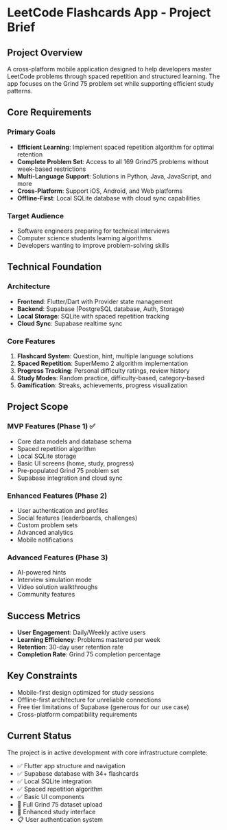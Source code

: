# LeetCode Flashcards App - Project Brief

## Project Overview

A cross-platform mobile application designed to help developers master LeetCode problems through spaced repetition and structured learning. The app focuses on the Grind 75 problem set while supporting efficient study patterns.

## Core Requirements

### Primary Goals
- **Efficient Learning**: Implement spaced repetition algorithm for optimal retention
- **Complete Problem Set**: Access to all 169 Grind75 problems without week-based restrictions
- **Multi-Language Support**: Solutions in Python, Java, JavaScript, and more
- **Cross-Platform**: Support iOS, Android, and Web platforms
- **Offline-First**: Local SQLite database with cloud sync capabilities

### Target Audience
- Software engineers preparing for technical interviews
- Computer science students learning algorithms
- Developers wanting to improve problem-solving skills

## Technical Foundation

### Architecture
- **Frontend**: Flutter/Dart with Provider state management
- **Backend**: Supabase (PostgreSQL database, Auth, Storage)
- **Local Storage**: SQLite with spaced repetition tracking
- **Cloud Sync**: Supabase realtime sync

### Core Features
1. **Flashcard System**: Question, hint, multiple language solutions
2. **Spaced Repetition**: SuperMemo 2 algorithm implementation
3. **Progress Tracking**: Personal difficulty ratings, review history
4. **Study Modes**: Random practice, difficulty-based, category-based
5. **Gamification**: Streaks, achievements, progress visualization

## Project Scope

### MVP Features (Phase 1) ✅
- Core data models and database schema
- Spaced repetition algorithm
- Local SQLite storage
- Basic UI screens (home, study, progress)
- Pre-populated Grind 75 problem set
- Supabase integration and cloud sync

### Enhanced Features (Phase 2)
- User authentication and profiles
- Social features (leaderboards, challenges)
- Custom problem sets
- Advanced analytics
- Mobile notifications

### Advanced Features (Phase 3)
- AI-powered hints
- Interview simulation mode
- Video solution walkthroughs
- Community features

## Success Metrics

- **User Engagement**: Daily/Weekly active users
- **Learning Efficiency**: Problems mastered per week
- **Retention**: 30-day user retention rate
- **Completion Rate**: Grind 75 completion percentage

## Key Constraints

- Mobile-first design optimized for study sessions
- Offline-first architecture for unreliable connections
- Free tier limitations of Supabase (generous for our use case)
- Cross-platform compatibility requirements

## Current Status

The project is in active development with core infrastructure complete:
- ✅ Flutter app structure and navigation
- ✅ Supabase database with 34+ flashcards
- ✅ Local SQLite integration
- ✅ Spaced repetition algorithm
- ✅ Basic UI components
- 🔄 Full Grind 75 dataset upload
- 🔄 Enhanced study interface
- 📋 User authentication system
